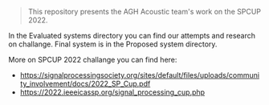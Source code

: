 >This repository presents the AGH Acoustic team's work on the SPCUP 2022.

In the Evaluated systems directory you can find our attempts and research on challange. Final system is in the Proposed system directory.

More on SPCUP 2022 challange you can find here: 
- https://signalprocessingsociety.org/sites/default/files/uploads/community_involvement/docs/2022_SP_Cup.pdf
- https://2022.ieeeicassp.org/signal_processing_cup.php
